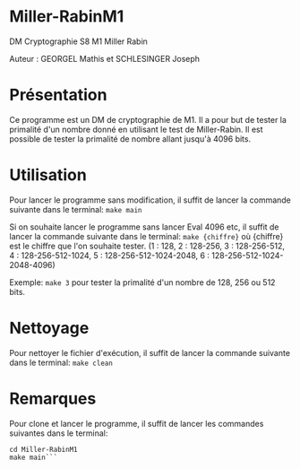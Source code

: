 # Miller-RabinM1
DM Cryptographie S8 M1 Miller Rabin 

Auteur : GEORGEL Mathis et SCHLESINGER Joseph

# Présentation
Ce programme est un DM de cryptographie de M1. Il a pour but de tester la primalité d'un nombre donné en utilisant le test de Miller-Rabin. Il est possible de tester la primalité de nombre allant jusqu'à 4096 bits.

# Utilisation
Pour lancer le programme sans modification, il suffit de lancer la commande suivante dans le terminal:
```make main```

Si on souhaite lancer le programme sans lancer Eval 4096 etc, il suffit de lancer la commande suivante dans le terminal:
```make {chiffre}```
où {chiffre} est le chiffre que l'on souhaite tester.
(1 : 128, 2 : 128-256, 3 : 128-256-512, 4 : 128-256-512-1024, 5 : 128-256-512-1024-2048, 6 : 128-256-512-1024-2048-4096)

Exemple:
```make 3``` pour tester la primalité d'un nombre de 128, 256 ou 512 bits.

# Nettoyage
Pour nettoyer le fichier d'exécution, il suffit de lancer la commande suivante dans le terminal:
```make clean```

# Remarques
Pour clone et lancer le programme, il suffit de lancer les commandes suivantes dans le terminal:
```git clone https://github.com/mathis-grgl/Miller-RabinM1.git
cd Miller-RabinM1
make main```